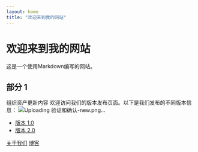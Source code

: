 ```yaml
---
layout: home
title: "欢迎来到我的网站"
---
```


# 欢迎来到我的网站

这是一个使用Markdown编写的网站。

## 部分 1

组织资产更新内容
欢迎访问我们的版本发布页面。以下是我们发布的不同版本信息：
![Uploading 验证和确认-new.png…]()


- [版本 1.0](v1.0/index)
- [版本 2.0](v2.0/index)





[关于我们](about)
[博客](blog)

